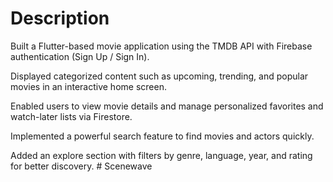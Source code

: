 # Description 



Built a Flutter-based movie application using the TMDB API with Firebase authentication (Sign Up / Sign In).


Displayed categorized content such as upcoming, trending, and popular movies in an interactive home screen.

Enabled users to view movie details and manage personalized favorites and watch-later lists via Firestore.

Implemented a powerful search feature to find movies and actors quickly.

Added an explore section with filters by genre, language, year, and rating for better discovery.
#   S c e n e w a v e  
 